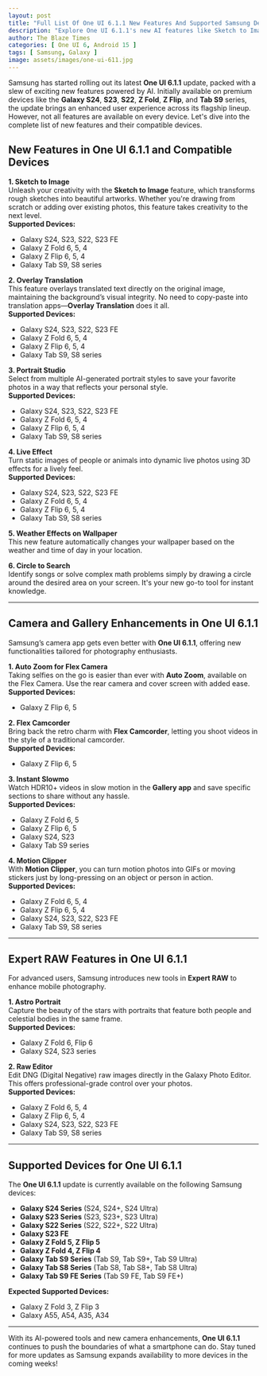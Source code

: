 ```yaml
---
layout: post
title: "Full List Of One UI 6.1.1 New Features And Supported Samsung Devices"
description: "Explore One UI 6.1.1's new AI features like Sketch to Image and Auto Zoom. Check supported Samsung devices including Galaxy S24, Z Fold, and Tab S9."
author: The Blaze Times
categories: [ One UI 6, Android 15 ]
tags: [ Samsung, Galaxy ]
image: assets/images/one-ui-611.jpg
---
```



Samsung has started rolling out its latest **One UI 6.1.1** update, packed with a slew of exciting new features powered by AI. Initially available on premium devices like the **Galaxy S24**, **S23**, **S22**, **Z Fold**, **Z Flip**, and **Tab S9** series, the update brings an enhanced user experience across its flagship lineup. However, not all features are available on every device. Let's dive into the complete list of new features and their compatible devices.

## New Features in One UI 6.1.1 and Compatible Devices

**1. Sketch to Image**  
Unleash your creativity with the **Sketch to Image** feature, which transforms rough sketches into beautiful artworks. Whether you're drawing from scratch or adding over existing photos, this feature takes creativity to the next level.  
**Supported Devices:**  
- Galaxy S24, S23, S22, S23 FE  
- Galaxy Z Fold 6, 5, 4  
- Galaxy Z Flip 6, 5, 4  
- Galaxy Tab S9, S8 series  

**2. Overlay Translation**  
This feature overlays translated text directly on the original image, maintaining the background’s visual integrity. No need to copy-paste into translation apps—**Overlay Translation** does it all.  
**Supported Devices:**  
- Galaxy S24, S23, S22, S23 FE  
- Galaxy Z Fold 6, 5, 4  
- Galaxy Z Flip 6, 5, 4  
- Galaxy Tab S9, S8 series  

**3. Portrait Studio**  
Select from multiple AI-generated portrait styles to save your favorite photos in a way that reflects your personal style.  
**Supported Devices:**  
- Galaxy S24, S23, S22, S23 FE  
- Galaxy Z Fold 6, 5, 4  
- Galaxy Z Flip 6, 5, 4  
- Galaxy Tab S9, S8 series  

**4. Live Effect**  
Turn static images of people or animals into dynamic live photos using 3D effects for a lively feel.  
**Supported Devices:**  
- Galaxy S24, S23, S22, S23 FE  
- Galaxy Z Fold 6, 5, 4  
- Galaxy Z Flip 6, 5, 4  
- Galaxy Tab S9, S8 series  

**5. Weather Effects on Wallpaper**  
This new feature automatically changes your wallpaper based on the weather and time of day in your location.

**6. Circle to Search**  
Identify songs or solve complex math problems simply by drawing a circle around the desired area on your screen. It's your new go-to tool for instant knowledge.

---

## Camera and Gallery Enhancements in One UI 6.1.1

Samsung’s camera app gets even better with **One UI 6.1.1**, offering new functionalities tailored for photography enthusiasts.

**1. Auto Zoom for Flex Camera**  
Taking selfies on the go is easier than ever with **Auto Zoom**, available on the Flex Camera. Use the rear camera and cover screen with added ease.  
**Supported Devices:**  
- Galaxy Z Flip 6, 5  

**2. Flex Camcorder**  
Bring back the retro charm with **Flex Camcorder**, letting you shoot videos in the style of a traditional camcorder.  
**Supported Devices:**  
- Galaxy Z Flip 6, 5  

**3. Instant Slowmo**  
Watch HDR10+ videos in slow motion in the **Gallery app** and save specific sections to share without any hassle.  
**Supported Devices:**  
- Galaxy Z Fold 6, 5  
- Galaxy Z Flip 6, 5  
- Galaxy S24, S23  
- Galaxy Tab S9 series  

**4. Motion Clipper**  
With **Motion Clipper**, you can turn motion photos into GIFs or moving stickers just by long-pressing on an object or person in action.  
**Supported Devices:**  
- Galaxy Z Fold 6, 5, 4  
- Galaxy Z Flip 6, 5, 4  
- Galaxy S24, S23, S22, S23 FE  
- Galaxy Tab S9, S8 series  

---

## Expert RAW Features in One UI 6.1.1

For advanced users, Samsung introduces new tools in **Expert RAW** to enhance mobile photography.

**1. Astro Portrait**  
Capture the beauty of the stars with portraits that feature both people and celestial bodies in the same frame.  
**Supported Devices:**  
- Galaxy Z Fold 6, Flip 6  
- Galaxy S24, S23 series  

**2. Raw Editor**  
Edit DNG (Digital Negative) raw images directly in the Galaxy Photo Editor. This offers professional-grade control over your photos.  
**Supported Devices:**  
- Galaxy Z Fold 6, 5, 4  
- Galaxy Z Flip 6, 5, 4  
- Galaxy S24, S23, S22, S23 FE  
- Galaxy Tab S9, S8 series  

---

## Supported Devices for One UI 6.1.1

The **One UI 6.1.1** update is currently available on the following Samsung devices:

- **Galaxy S24 Series** (S24, S24+, S24 Ultra)  
- **Galaxy S23 Series** (S23, S23+, S23 Ultra)  
- **Galaxy S22 Series** (S22, S22+, S22 Ultra)  
- **Galaxy S23 FE**  
- **Galaxy Z Fold 5, Z Flip 5**  
- **Galaxy Z Fold 4, Z Flip 4**  
- **Galaxy Tab S9 Series** (Tab S9, Tab S9+, Tab S9 Ultra)  
- **Galaxy Tab S8 Series** (Tab S8, Tab S8+, Tab S8 Ultra)  
- **Galaxy Tab S9 FE Series** (Tab S9 FE, Tab S9 FE+)  

**Expected Supported Devices:**  
- Galaxy Z Fold 3, Z Flip 3  
- Galaxy A55, A54, A35, A34  

---

With its AI-powered tools and new camera enhancements, **One UI 6.1.1** continues to push the boundaries of what a smartphone can do. Stay tuned for more updates as Samsung expands availability to more devices in the coming weeks!
